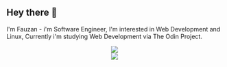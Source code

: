 ## Hey there 👋
I'm Fauzan - i'm Software Engineer, I'm interested in Web Development and Linux, Currently i'm studying Web Development via The Odin Project.

<div align="center">
  <a href="https://skillicons.dev">
    <img src="https://skillicons.dev/icons?i=mint,neovim,postgres,linux,git,docker"/>
    <br>
    <img src="https://skillicons.dev/icons?i=bash,rails,ruby,js"/>
  </a>
</div>

